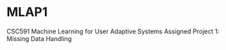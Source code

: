 # MLAP1
CSC591 Machine Learning for User Adaptive Systems Assigned Project 1: Missing Data Handling
